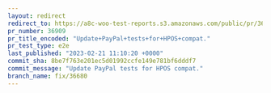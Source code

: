 ```yaml
---
layout: redirect
redirect_to: https://a8c-woo-test-reports.s3.amazonaws.com/public/pr/36909/e2e/index.html
pr_number: 36909
pr_title_encoded: "Update+PayPal+tests+for+HPOS+compat."
pr_test_type: e2e
last_published: "2023-02-21 11:10:20 +0000"
commit_sha: 8be7f763e201ec5d01992ccfe149e781bf6dddf7
commit_message: "Update PayPal tests for HPOS compat."
branch_name: fix/36680
---
```

